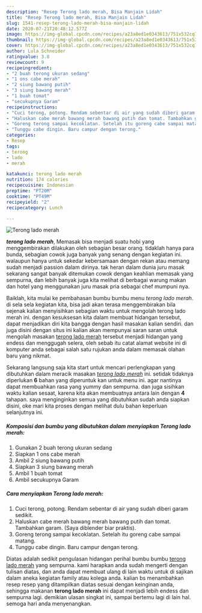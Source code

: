 ```yaml
---
description: "Resep Terong lado merah, Bisa Manjain Lidah"
title: "Resep Terong lado merah, Bisa Manjain Lidah"
slug: 1541-resep-terong-lado-merah-bisa-manjain-lidah
date: 2020-07-21T20:48:12.577Z
image: https://img-global.cpcdn.com/recipes/a23a8ed1e0343613/751x532cq70/terong-lado-merah-foto-resep-utama.jpg
thumbnail: https://img-global.cpcdn.com/recipes/a23a8ed1e0343613/751x532cq70/terong-lado-merah-foto-resep-utama.jpg
cover: https://img-global.cpcdn.com/recipes/a23a8ed1e0343613/751x532cq70/terong-lado-merah-foto-resep-utama.jpg
author: Lula Schneider
ratingvalue: 3.8
reviewcount: 9
recipeingredient:
- "2 buah terong ukuran sedang"
- "1 ons cabe merah"
- "2 siung bawang putih"
- "3 siung bawang merah"
- "1 buah tomat"
- "secukupnya Garam"
recipeinstructions:
- "Cuci terong, potong. Rendam sebentar di air yang sudah diberi garam sedikit."
- "Haluskan cabe merah bawang merah bawang putih dan tomat. Tambahkan garam. (Saya diblender biar praktis)."
- "Goreng terong sampai kecoklatan. Setelah itu goreng cabe sampai matang."
- "Tunggu cabe dingin. Baru campur dengan terong."
categories:
- Resep
tags:
- terong
- lado
- merah

katakunci: terong lado merah 
nutrition: 174 calories
recipecuisine: Indonesian
preptime: "PT20M"
cooktime: "PT49M"
recipeyield: "2"
recipecategory: Lunch

---
```



![Terong lado merah](https://img-global.cpcdn.com/recipes/a23a8ed1e0343613/751x532cq70/terong-lado-merah-foto-resep-utama.jpg)

<b><i>terong lado merah</i></b>, Memasak bisa menjadi suatu hobi yang menggembirakan dilakukan oleh sebagian besar orang. tidaklah hanya para bunda, sebagian cowok juga banyak yang senang dengan kegiatan ini. walaupun hanya untuk sekedar kebersamaan dengan rekan atau memang sudah menjadi passion dalam dirinya. tak heran dalam dunia juru masak sekarang sangat banyak ditemukan cowok dengan keahlian memasak yang sempurna, dan lebih banyak juga kita melihat di berbagai warung makan dan hotel yang menggunakan juru masak pria sebagai chef mumpuni nya.



Baiklah, kita mulai ke pembahasan bumbu bumbu menu <i>terong lado merah</i>. di sela sela kegiatan kita, bisa jadi akan terasa menggembirakan bila sejenak kalian menyisihkan sebagian waktu untuk mengolah terong lado merah ini. dengan kesuksesan kita dalam membuat hidangan tersebut, dapat menjadikan diri kita bangga dengan hasil masakan kalian sendiri. dan juga disini dengan situs ini kalian akan mempunyai saran saran untuk mengolah masakan <u>terong lado merah</u> tersebut menjadi hidangan yang endess dan menggugah selera, oleh sebab itu catat alamat website ini di komputer anda sebagai salah satu rujukan anda dalam memasak olahan baru yang nikmat.


Sekarang langsung saja kita start untuk mencari perlengkapan yang dibutuhkan dalam meracik masakan <u><i>terong lado merah</i></u> ini. setidak tidaknya diperlukan <b>6</b> bahan yang diperuntuk kan untuk menu ini. agar nantinya dapat membuahkan rasa yang yummy dan sempurna. dan juga sisihkan waktu kalian sesaat, karena kita akan membuatnya antara lain dengan <b>4</b> tahapan. saya menginginkan semua yang dibutuhkan sudah anda siapkan disini, oke mari kita proses dengan melihat dulu bahan keperluan selanjutnya ini.

<!--inarticleads1-->

##### Komposisi dan bumbu yang dibutuhkan dalam menyiapkan Terong lado merah:

1. Gunakan 2 buah terong ukuran sedang
1. Siapkan 1 ons cabe merah
1. Ambil 2 siung bawang putih
1. Siapkan 3 siung bawang merah
1. Ambil 1 buah tomat
1. Ambil secukupnya Garam




<!--inarticleads2-->

##### Cara menyiapkan Terong lado merah:

1. Cuci terong, potong. Rendam sebentar di air yang sudah diberi garam sedikit.
1. Haluskan cabe merah bawang merah bawang putih dan tomat. Tambahkan garam. (Saya diblender biar praktis).
1. Goreng terong sampai kecoklatan. Setelah itu goreng cabe sampai matang.
1. Tunggu cabe dingin. Baru campur dengan terong.




Diatas adalah sedikit pengulasan hidangan perihal bumbu bumbu <u>terong lado merah</u> yang sempurna. kami harapkan anda sudah mengerti dengan tulisan diatas, dan anda dapat membuat ulang di lain waktu untuk di sajikan dalam aneka kegiatan family atau kolega anda. kalian bs menambahkan resep resep yang ditampilkan diatas sesuai dengan keinginan anda, sehingga makanan <b>terong lado merah</b> ini dapat menjadi lebih endess dan sempurna lagi. demikian ulasan singkat ini, sampai bertemu lagi di lain hal. semoga hari anda menyenangkan.
